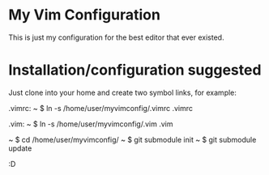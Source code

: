 My Vim Configuration
===========

This is just my configuration for the best editor that ever existed.

Installation/configuration suggested
====================

Just clone into your home and create two symbol links, for example:

.vimrc:
~ $ ln -s /home/user/myvimconfig/.vimrc .vimrc

.vim:
~ $ ln -s /home/user/myvimconfig/.vim .vim

~ $ cd /home/user/myvimconfig/
~ $ git submodule init
~ $ git submodule update

:D
